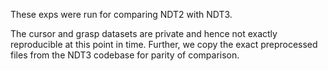 These exps were run for comparing NDT2 with NDT3.

The cursor and grasp datasets are private and hence not exactly reproducible at this point in time. Further, we copy the exact preprocessed files from the NDT3 codebase for parity of comparison.